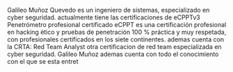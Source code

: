 Galileo Muñoz Quevedo es un ingeniero de sistemas, especializado en cyber seguridad. actualmente tiene las certificaciones de eCPPTv3 Penetrómetro profesional certificado eCPPT es una certificación profesional en hacking ético y pruebas de penetración 100 % práctica y muy respetada, con profesionales certificados en los siete continentes. ademas cuenta con la CRTA: Red Team Analyst otra certificacion de red team especializada en cyber seguridad. Galileo Muñoz ademas cuenta con todo el conocimiento con el que se esta entret